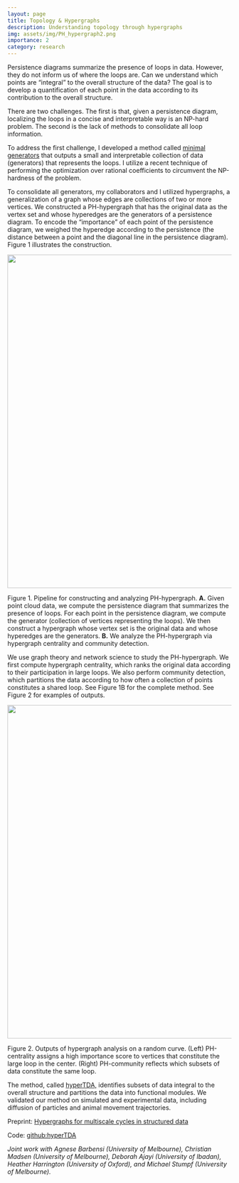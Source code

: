 ```yaml
---
layout: page
title: Topology & Hypergraphs
description: Understanding topology through hypergraphs
img: assets/img/PH_hypergraph2.png
importance: 2
category: research
---
```


Persistence diagrams summarize the presence of loops in data. However, they do not inform us of where the loops are. Can we understand which points are “integral” to the overall structure of the data? The goal is to develop a quantification of each point in the data according to its contribution to the overall structure.There are two challenges. The first is that, given a persistence diagram, localizing the loops in a concise and interpretable way is an NP-hard problem. The second is the lack of methods to consolidate all loop information.
To address the first challenge, I developed a method called <a href="https://github.com/irishryoon/minimal_generators_curves">minimal generators</a> that outputs a small and interpretable collection of data (generators) that represents the loops. I utilize a recent technique of performing the optimization over rational coefficients to circumvent the NP-hardness of the problem. 
To consolidate all generators, my collaborators and I utilized hypergraphs, a generalization of a graph whose edges are collections of two or more vertices. We constructed a PH-hypergraph that has the original data as the vertex set and whose hyperedges are the generators of a persistence diagram. To encode the “importance” of each point of the persistence diagram, we weighed the hyperedge according to the persistence (the distance between a point and the diagonal line in the persistence diagram). Figure 1 illustrates the construction.

<p align="center">
  <img width="750" src="https://irisyoon.com/assets/img/hyperTDA.png">
</p>
<div class="caption">
Figure 1. Pipeline for constructing and analyzing PH-hypergraph. <span style="font-weight:bold">A.</span> Given point cloud data, we compute the persistencediagram that summarizes the presence of loops. For each point in the persistence diagram, we compute the generator (collectionof vertices representing the loops). We then construct a hypergraph whose vertex set is the original data and whose hyperedges are the generators. <span style="font-weight:bold">B.</span> We analyze the PH-hypergraph via hypergraph centrality and community detection.
</div>

We use graph theory and network science to study the PH-hypergraph. We first compute hypergraph centrality, which ranks the original data according to their participation in large loops. We also perform community detection, which partitions the data according to how often a collection of points constitutes ashared loop. See Figure 1B for the complete method. See Figure 2 for examples of outputs.

<p align="center">
  <img width="750" src="https://irisyoon.com/assets/img/hyperTDA_outputs.png">
</p>
<div class="caption">
Figure 2. Outputs of hypergraph analysis on a random curve. (Left) PH-centrality assigns a high importance score to verticesthat constitute the large loop in the center. (Right) PH-community reflects which subsets of data constitute the same loop.
</div>
The method, called <a href="https://github.com/degnbol/hyperTDA">hyperTDA,</a> identifies subsets of data integral to the overall structure and partitions the data into functional modules. We validated our method on simulated and experimental data, including diffusion of particles and animal movement trajectories.

Preprint: <a href="https://arxiv.org/abs/2210.07545">Hypergraphs for multiscale cycles in structured data</a>
 
Code: <a href="https://github.com/degnbol/hyperTDA">github:hyperTDA</a>

*Joint work with Agnese Barbensi (University of Melbourne), Christian Madsen (University of Melbourne), Deborah Ajayi (University of Ibadan), Heather Harrington (University of Oxford), and Michael Stumpf (University of Melbourne).*


